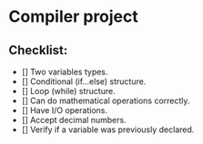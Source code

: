 # Compiler project

## Checklist:
- [] Two variables types.
- [] Conditional (if...else) structure.
- [] Loop (while) structure. 
- [] Can do mathematical operations correctly.
- [] Have I/O operations.
- [] Accept decimal numbers.
- [] Verify if a variable was previously declared. 
